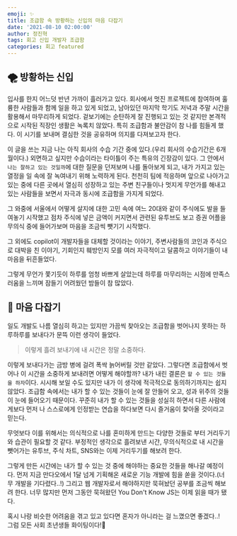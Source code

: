 ```yaml
---
emoji: ✨
title: 조급함 속 방황하는 신입의 마음 다잡기
date: '2021-08-10 02:00:00'
author: 정진혁
tags: 회고 신입 개발자 조급함
categories: 회고 featured
---
```


## 🌪 방황하는 신입

입사를 한지 어느덧 반년 가까이 흘러가고 있다. 회사에서 멋진 프로젝트에 참여하며 훌륭한 사람들과 함께 일을 하고 있게 되었고, 남아있던 마지막 학기도 저녁과 주말 시간을 활용해서 마무리하게 되었다. 겉보기에는 순탄하게 잘 진행되고 있는 것 같지만 본격적으로 시작된 직장인 생활은 녹록치 않았다. 특히 조급함과 불안감이 참 나를 힘들게 했다. 이 시기를 보내며 결심한 것을 공유하며 의지를 다져보고자 한다.

이 글을 쓰는 지금 나는 아직 회사의 수습 기간 중에 있다.(우리 회사의 수습기간은 6개월이다.) 외면하고 싶지만 수습이라는 타이틀이 주는 특유의 긴장감이 있다. 그 안에서 `나는 잘하고 있는 것일까`에 대한 질문을 던져보며 나를 돌아보게 되고, 내가 가지고 있는 열정을 일 속에 잘 녹여내기 위해 노력하게 된다. 천천히 팀에 적응하며 앞으로 나아가고 있는 중에 다른 곳에서 열심히 성장하고 있는 주변 친구들이나 멋지게 무언가를 해내고 있는 사람들을 보면서 자극과 동시에 조급함을 가지게 되었다.

그 와중에 서울에서 어떻게 살지에 대한 고민 속에 여느 20대와 같이 주식에도 발을 들여놓기 시작했고 점차 주식에 넣은 금액이 커지면서 관련된 유투브도 보고 증권 어플을 무의식 중에 들어가보며 마음을 조금씩 뺏기기 시작했다.

그 외에도 copilot이 개발자들을 대체할 것이라는 이야기, 주변사람들의 코인과 주식으로 대박을 친 이야기, 기회인지 훼방인지 모를 여러 자극적이고 달콤하고 이야기들이 내 마음을 뒤흔들었다.

그렇게 무언가 쫓기듯이 하루를 엄청 바쁘게 살았는데 하루를 마무리하는 시점에 만족스러움을 느끼며 잠들기 어려웠던 밤들이 참 많았다.

## 🌈 마음 다잡기

일도 개발도 나름 열심히 하고는 있지만 가끔씩 찾아오는 조급함을 벗어나지 못하는 하루하루를 보내다가 문뜩 이런 생각이 들었다.

> 이렇게 흘려 보내기에 내 시간은 정말 소중하다.

이렇게 보내다가는 금방 병에 걸려 폭싹 늙어버릴 것만 같았다. 그렇다면 조급함에서 벗어나 이 시간을 소중하게 보내려면 어떻게 해야할까? 내가 내린 결론은 `할 수 있는 것들을 하자`이다. 시시해 보일 수도 있지만 내가 이 생각에 적극적으로 동의하기까지는 쉽지 않았다. 조급함 속에서는 내가 할 수 있는 것들이 눈에 잘 안들어 오고, 성과 위주의 것들이 눈에 들어오기 때문이다. 꾸준히 내가 할 수 있는 것들을 성실히 하면서 다른 사람에게보다 먼저 나 스스로에게 인정받는 연습을 하다보면 다시 즐거움이 찾아올 것이라고 믿는다.

무엇보다 이를 위해서는 의식적으로 나를 혼미하게 만드는 다양한 것들로 부터 거리두기와 습관이 필요할 것 같다. 부정적인 생각으로 흘려보낸 시간, 무의식적으로 내 시간을 뺏어가는 유투브, 주식 차트, SNS와는 이제 거리두기를 해보려 한다.

그렇게 만든 시간에는 내가 할 수 있는 것 중에 해야하는 중요한 것들을 해나갈 예정이다. 먼저 지금 만다오에서 1달 넘게 기획해온 새로운 기능 개발에 힘을 쏟을 것이다.(너무 개발을 기다렸다..!) 그리고 웹 개발자로서 해야하지만 묵혀놨던 공부를 조금씩 해보려 한다. 너무 많지만 먼저 그동안 묵혀왔던 You Don't Know JS는 이제 읽을 때가 됐다.

혹시 나랑 비슷한 어려움을 겪고 있고 있다면 혼자가 아니라는 걸 느꼈으면 좋겠다..!  
그럼 모든 사회 초년생들 화이팅이다!👊

```toc

```
